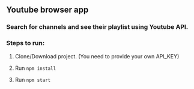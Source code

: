 ## Youtube browser app

### Search for channels and see their playlist using Youtube API.

### Steps to run:

1. Clone/Download project. (You need to provide your own API_KEY)

2. Run `npm install`

3. Run `npm start`